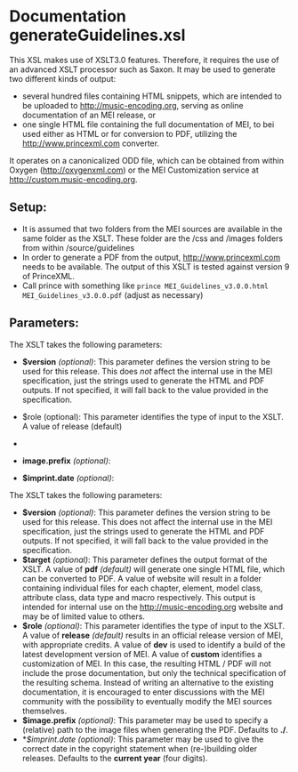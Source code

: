 Documentation generateGuidelines.xsl
==
This XSL makes use of XSLT3.0 features. Therefore, it requires the use of an advanced XSLT processor such as Saxon. It may be used to generate two different kinds of output:

 - several hundred files containing HTML snippets, which are intended to be uploaded to http://music-encoding.org, serving as online documentation of an MEI release, or
 - one single HTML file containing the full documentation of MEI, to bei used either as HTML or for conversion to PDF, utilizing the http://www.princexml.com converter.

It operates on a canonicalized ODD file, which can be obtained from within Oxygen (http://oxygenxml.com) or the MEI Customization service at http://custom.music-encoding.org. 

Setup:
-----
- It is assumed that two folders from the MEI sources are available in the same folder as the XSLT. These folder are the /css and /images folders from within /source/guidelines
- In order to generate a PDF from the output, http://www.princexml.com needs to be available. The output of this XSLT is tested against version 9 of PrinceXML.
- Call prince with something like ```prince MEI_Guidelines_v3.0.0.html MEI_Guidelines_v3.0.0.pdf``` (adjust as necessary)

Parameters:
-----
The XSLT takes the following parameters:
- **$version** *(optional)*: This parameter defines the version string to be used for this release. This does *not* affect the internal use in the MEI specification, just the strings used to generate the HTML and PDF outputs. If not specified, it will fall back to the value provided in the specification.

- $role (optional): This parameter identifies the type of input to the XSLT. A value of release (default)


- 
- **image.prefix** *(optional)*:
- **$imprint.date** *(optional)*:

The XSLT takes the following parameters:
- **$version** *(optional)*: This parameter defines the version string to be used for this release. This does not affect the internal use in the MEI specification, just the strings used to generate the HTML and PDF outputs. If not specified, it will fall back to the value provided in the specification.
- **$target** *(optional)*: This parameter defines the output format of the XSLT. A value of **pdf** *(default)* will generate one single HTML file, which can be converted to PDF. A value of website will result in a folder containing individual files for each chapter, element, model class, attribute class, data type and macro respectively. This output is intended for internal use on the http://music-encoding.org website and may be of limited value to others.
- **$role** *(optional)*: This parameter identifies the type of input to the XSLT. A value of **release** *(default)* results in an official release version of MEI, with appropriate credits. A value of **dev** is used to identify a build of the latest development version of MEI. A value of **custom** identifies a customization of MEI. In this case, the resulting HTML / PDF will not include the prose documentation, but only the technical specification of the resulting schema. Instead of writing an alternative to the existing documentation, it is encouraged to enter discussions with the MEI community with the possibility to eventually modify the MEI sources themselves. 
- **$image.prefix** *(optional)*: This parameter may be used to specify a (relative) path to the image files when generating the PDF. Defaults to **./**. 
- **$imprint.date* *(optional)*: This parameter may be used to give the correct date in the copyright statement when (re-)building older releases. Defaults to the **current year** (four digits). 